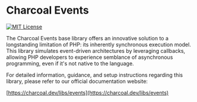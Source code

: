 # Charcoal Events

[![MIT License](https://img.shields.io/badge/license-MIT-green.svg)](LICENSE)

The Charcoal Events base library offers an innovative solution to a longstanding limitation of PHP: its inherently
synchronous execution model. This library simulates event-driven architectures by leveraging callbacks, allowing PHP
developers to experience semblance of asynchronous programming, even if it's not native to the language.

For detailed information, guidance, and setup instructions regarding this library, please refer to our official
documentation website:

[https://charcoal.dev/libs/events](https://charcoal.dev/libs/events)
